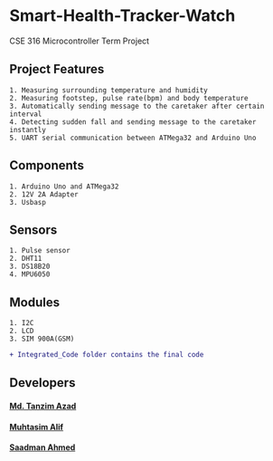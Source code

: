 # Smart-Health-Tracker-Watch
CSE 316 Microcontroller Term Project


## **Project Features**

```
1. Measuring surrounding temperature and humidity
2. Measuring footstep, pulse rate(bpm) and body temperature
3. Automatically sending message to the caretaker after certain interval
4. Detecting sudden fall and sending message to the caretaker instantly
5. UART serial communication between ATMega32 and Arduino Uno
```

## **Components**

```
1. Arduino Uno and ATMega32
2. 12V 2A Adapter
3. Usbasp
```


## **Sensors**

```
1. Pulse sensor
2. DHT11
3. DS18B20
4. MPU6050
```


## **Modules**

```
1. I2C
2. LCD
3. SIM 900A(GSM)
```

```diff
+ Integrated_Code folder contains the final code
```



## **Developers**
#### [Md. Tanzim Azad](https://github.com/TanzimAzadNishan)
#### [Muhtasim Alif](https://github.com/Alif108)
#### [Saadman Ahmed](https://github.com/stebaratheon)

